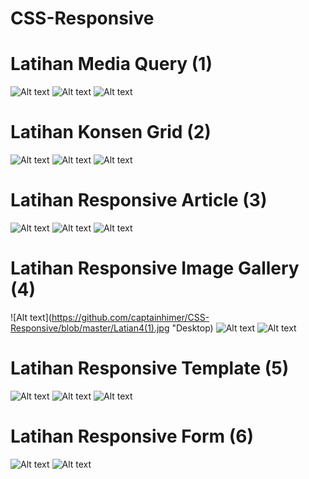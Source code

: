 # CSS-Responsive

# Latihan Media Query (1)
![Alt text](https://github.com/captainhimer/CSS-Responsive/blob/master/Latian1(1).jpg "Desktop")
![Alt text](https://github.com/captainhimer/CSS-Responsive/blob/master/Latian1(2).jpg "Tablet")
![Alt text](https://github.com/captainhimer/CSS-Responsive/blob/master/Latian1(3).jpg "Phone")

# Latihan Konsen Grid (2)
![Alt text](https://github.com/captainhimer/CSS-Responsive/blob/master/Latian2(1).jpg "Desktop")
![Alt text](https://github.com/captainhimer/CSS-Responsive/blob/master/Latian2(2).jpg "Tablet")
![Alt text](https://github.com/captainhimer/CSS-Responsive/blob/master/Latian2(3).jpg "Phone")

# Latihan Responsive Article (3)
![Alt text](https://github.com/captainhimer/CSS-Responsive/blob/master/Latian3(1).jpg "Desktop")
![Alt text](https://github.com/captainhimer/CSS-Responsive/blob/master/Latian3(2).jpg "Tablet")
![Alt text](https://github.com/captainhimer/CSS-Responsive/blob/master/Latian3(3).jpg "Phone")

# Latihan Responsive Image Gallery (4)
![Alt text](https://github.com/captainhimer/CSS-Responsive/blob/master/Latian4(1).jpg "Desktop)
![Alt text](https://github.com/captainhimer/CSS-Responsive/blob/master/Latian4(2).jpg "Tablet")
![Alt text](https://github.com/captainhimer/CSS-Responsive/blob/master/Latian4(3).jpg "Phone")

# Latihan Responsive Template (5)
![Alt text](https://github.com/captainhimer/CSS-Responsive/blob/master/Latian5(1).jpg "Desktop")
![Alt text](https://github.com/captainhimer/CSS-Responsive/blob/master/Latian5(2).jpg "Tablet")
![Alt text](https://github.com/captainhimer/CSS-Responsive/blob/master/Latian5(3).jpg "Phone")

# Latihan Responsive Form (6)
![Alt text](https://github.com/captainhimer/CSS-Responsive/blob/master/Latian6(1%20%202).jpg "Desktop & Tablet")
![Alt text](https://github.com/captainhimer/CSS-Responsive/blob/master/Latian6(3).jpg "Phone")
